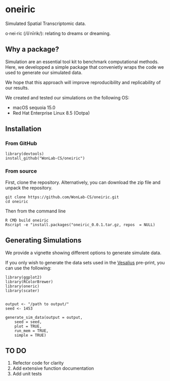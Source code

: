 # oneiric

Simulated Spatial Transcriptomic data.

o·nei·ric (/ōˈnīrik/): relating to dreams or dreaming.

## Why a package?

Simulation are an essential tool kit to benchmark computational methods. Here, we developped a simple package
that convenietly wraps the code we used to generate our simulated data. 

We hope that this approach will improve reproducibility and replicability of our results. 

We created and tested our simulations on the following OS:

* macOS sequoia 15.0
* Red Hat Enterprise Linux 8.5 (Ootpa)

## Installation 
### From GitHub
```
library(devtools)
install_github("WonLab-CS/oneiric")
```

### From source
First, clone the repository. Alternatively, you can download the zip file and unpack the repository. 

```
git clone https://github.com/WonLab-CS/oneiric.git
cd oneiric 
```

Then from the command line
```
R CMD build oneiric
Rscript -e "install.packages("oneiric_0.0.1.tar.gz, repos  = NULL)
```

## Generating Simulations

We provide a vignette showing different options to generate simulate data. 


If you only wish to generate the data sets used in the [Vesalius](https://www.biorxiv.org/content/10.1101/2024.08.31.610638v2) pre-print, you can use the following:

```
library(ggplot2)
library(RColorBrewer)
library(oneric)
library(scater)


output <- "/path to output/"
seed <- 1453

generate_sim_data(output = output,
    seed = seed,
    plot = TRUE,
    run_mem = TRUE,
    simple = TRUE)
```

## TO DO

1. Refector code for clarity
2. Add extensive function documentation
3. Add unit tests